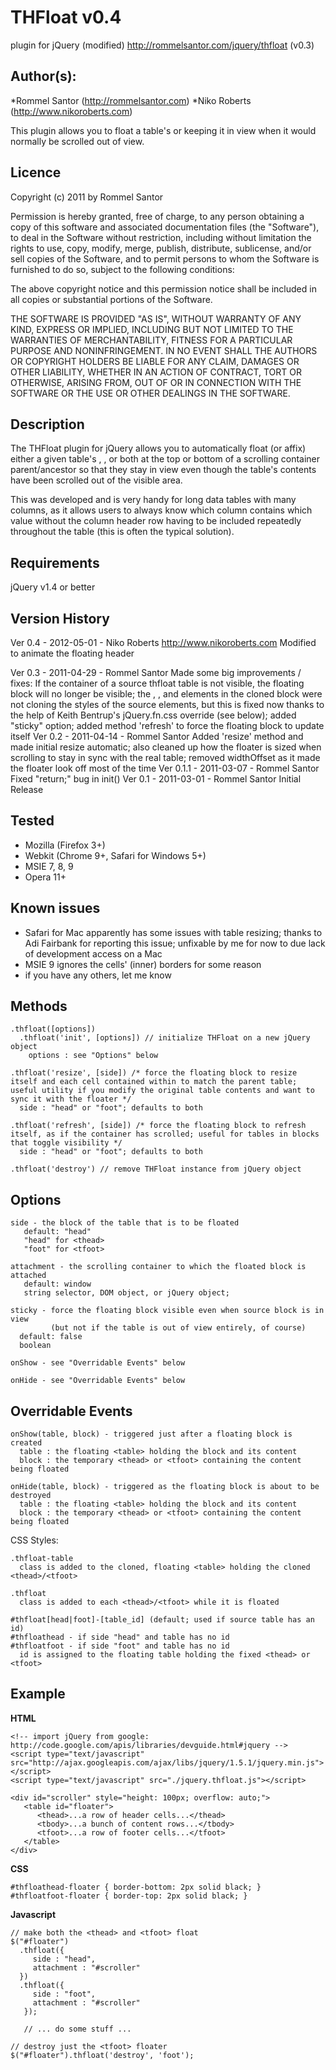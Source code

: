 # THFloat v0.4 
plugin for jQuery (modified)
http://rommelsantor.com/jquery/thfloat (v0.3)

## Author(s):
 *Rommel Santor (http://rommelsantor.com)
 *Niko Roberts (http://www.nikoroberts.com)

 This plugin allows you to float a table's <thead> or <tfoot> keeping it
 in view when it would normally be scrolled out of view.

## Licence
 Copyright (c) 2011 by Rommel Santor <rommel at rommelsantor dot com>
 
 Permission is hereby granted, free of charge, to any person obtaining a copy
 of this software and associated documentation files (the "Software"), to deal
 in the Software without restriction, including without limitation the rights
 to use, copy, modify, merge, publish, distribute, sublicense, and/or sell
 copies of the Software, and to permit persons to whom the Software is
 furnished to do so, subject to the following conditions:

 The above copyright notice and this permission notice shall be included in
 all copies or substantial portions of the Software.

 THE SOFTWARE IS PROVIDED "AS IS", WITHOUT WARRANTY OF ANY KIND, EXPRESS OR
 IMPLIED, INCLUDING BUT NOT LIMITED TO THE WARRANTIES OF MERCHANTABILITY,
 FITNESS FOR A PARTICULAR PURPOSE AND NONINFRINGEMENT. IN NO EVENT SHALL THE
 AUTHORS OR COPYRIGHT HOLDERS BE LIABLE FOR ANY CLAIM, DAMAGES OR OTHER
 LIABILITY, WHETHER IN AN ACTION OF CONTRACT, TORT OR OTHERWISE, ARISING FROM,
 OUT OF OR IN CONNECTION WITH THE SOFTWARE OR THE USE OR OTHER DEALINGS IN
 THE SOFTWARE.


## Description
   The THFloat plugin for jQuery allows you to automatically float (or affix)
   either a given table's <thead>, <tfoot>, or both at the top or bottom of a
   scrolling container parent/ancestor so that they stay in view even though
   the table's <tbody> contents have been scrolled out of the visible area.
 
   This was developed and is very handy for long data tables with many columns,
   as it allows users to always know which column contains which value without
   the column header row having to be included repeatedly throughout the table
   (this is often the typical solution).
 
## Requirements 
   jQuery v1.4 or better
 
## Version History 
   Ver 0.4 - 2012-05-01 - Niko Roberts
              http://www.nikoroberts.com
              Modified to animate the floating header
              
   Ver 0.3 - 2011-04-29 - Rommel Santor
               Made some big improvements / fixes: If the container of a
               source thfloat table is not visible, the floating block will
               no longer be visible; the <tr>, <td>, and <th> elements in
               the cloned block were not cloning the styles of the source
               elements, but this is fixed now thanks to the help of Keith
               Bentrup's jQuery.fn.css override (see below); added "sticky"
               option; added method 'refresh' to force the floating block
               to update itself
   Ver 0.2 - 2011-04-14 - Rommel Santor
               Added 'resize' method and made initial resize automatic; also
               cleaned up how the floater is sized when scrolling to stay in
               sync with the real table; removed widthOffset as it made the
               floater look off most of the time
   Ver 0.1.1 - 2011-03-07 - Rommel Santor
               Fixed "return;" bug in init()
   Ver 0.1 - 2011-03-01 - Rommel Santor
             Initial Release
 
## Tested 
 *  Mozilla (Firefox 3+)
 *  Webkit (Chrome 9+, Safari for Windows 5+)
 *  MSIE 7, 8, 9
 *  Opera 11+
 
## Known issues
 * Safari for Mac apparently has some issues with table resizing; thanks to Adi Fairbank for reporting this issue; unfixable by me for now to due lack of development access on a Mac
 * MSIE 9 ignores the cells' (inner) borders for some reason
 * if you have any others, let me know


## Methods
```
.thfloat([options])
  .thfloat('init', [options]) // initialize THFloat on a new jQuery object
    options : see "Options" below

.thfloat('resize', [side]) /* force the floating block to resize itself and each cell contained within to match the parent table; useful utility if you modify the original table contents and want to sync it with the floater */
  side : "head" or "foot"; defaults to both

.thfloat('refresh', [side]) /* force the floating block to refresh itself, as if the container has scrolled; useful for tables in blocks that toggle visibility */
  side : "head" or "foot"; defaults to both

.thfloat('destroy') // remove THFloat instance from jQuery object
```

## Options
```
side - the block of the table that is to be floated
   default: "head"
   "head" for <thead>
   "foot" for <tfoot>
 
attachment - the scrolling container to which the floated block is attached
   default: window
   string selector, DOM object, or jQuery object; 
 
sticky - force the floating block visible even when source block is in view
         (but not if the table is out of view entirely, of course)
  default: false
  boolean
 
onShow - see "Overridable Events" below
 
onHide - see "Overridable Events" below
```

## Overridable Events
```
onShow(table, block) - triggered just after a floating block is created
  table : the floating <table> holding the block and its content
  block : the temporary <thead> or <tfoot> containing the content being floated
 
onHide(table, block) - triggered as the floating block is about to be destroyed
  table : the floating <table> holding the block and its content
  block : the temporary <thead> or <tfoot> containing the content being floated
```

  CSS Styles:
  
```
.thfloat-table
  class is added to the cloned, floating <table> holding the cloned <thead>/<tfoot>
 
.thfloat
  class is added to each <thead>/<tfoot> while it is floated
 
#thfloat[head|foot]-[table_id] (default; used if source table has an id)
#thfloathead - if side "head" and table has no id
#thfloatfoot - if side "foot" and table has no id
  id is assigned to the floating table holding the fixed <thead> or <tfoot>
```

## Example
**HTML**
   
```
<!-- import jQuery from google: http://code.google.com/apis/libraries/devguide.html#jquery -->
<script type="text/javascript" src="http://ajax.googleapis.com/ajax/libs/jquery/1.5.1/jquery.min.js"></script>
<script type="text/javascript" src="./jquery.thfloat.js"></script>
 
<div id="scroller" style="height: 100px; overflow: auto;">
   <table id="floater">
      <thead>...a row of header cells...</thead>
      <tbody>...a bunch of content rows...</tbody>
      <tfoot>...a row of footer cells...</tfoot>
   </table>
</div>
```
 
**CSS**
  
```
#thfloathead-floater { border-bottom: 2px solid black; }
#thfloatfoot-floater { border-top: 2px solid black; }
```
 
**Javascript**
  
```
// make both the <thead> and <tfoot> float
$("#floater")
  .thfloat({
     side : "head",
     attachment : "#scroller"
  })
  .thfloat({
     side : "foot",
     attachment : "#scroller"
   });
 
   // ... do some stuff ...
 
// destroy just the <tfoot> floater
$("#floater").thfloat('destroy', 'foot');
 ```